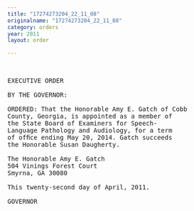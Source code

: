 ```yaml
---
title: "17274273204_22_11_08"
originalname: "17274273204_22_11_08"
category: orders
year: 2011
layout: order

---
```

<pre>
 

EXECUTIVE ORDER

BY THE GOVERNOR:

ORDERED: That the Honorable Amy E. Gatch of Cobb
County, Georgia, is appointed as a member of
the State Board of Examiners for Speech-
Language Pathology and Audiology, for a term
of ofﬁce ending May 20, 2014. Gatch succeeds
the Honorable Susan Daugherty.

The Honorable Amy E. Gatch
504 Vinings Forest Court
Smyrna, GA 30080

This twenty-second day of April, 2011.

GOVERNOR

</pre>
